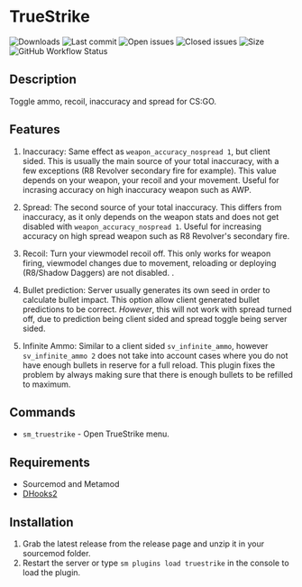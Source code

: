 # TrueStrike

![Downloads](https://img.shields.io/github/downloads/zer0k-z/truestrike/total?style=flat-square) ![Last commit](https://img.shields.io/github/last-commit/zer0k-z/truestrike?style=flat-square) ![Open issues](https://img.shields.io/github/issues/zer0k-z/truestrike?style=flat-square) ![Closed issues](https://img.shields.io/github/issues-closed/zer0k-z/truestrike?style=flat-square) ![Size](https://img.shields.io/github/repo-size/zer0k-z/truestrike?style=flat-square) ![GitHub Workflow Status](https://img.shields.io/github/workflow/status/zer0k-z/truestrike/Compile%20with%20SourceMod?style=flat-square)

## Description ##
Toggle ammo, recoil, inaccuracy and spread for CS:GO.

## Features ##
1. Inaccuracy: Same effect as ``weapon_accuracy_nospread 1``, but client sided. This is usually the main source of your total inaccuracy, with a few exceptions (R8 Revolver secondary fire for example). This value depends on your weapon, your recoil and your movement. Useful for incrasing accuracy on high inaccuracy weapon such as AWP.

2. Spread: The second source of your total inaccuracy. This differs from inaccuracy, as it only depends on the weapon stats and does not get disabled with ``weapon_accuracy_nospread 1``. Useful for increasing accuracy on high spread weapon such as R8 Revolver's secondary fire.

3. Recoil: Turn your viewmodel recoil off. This only works for weapon firing, viewmodel changes due to movement, reloading or deploying (R8/Shadow Daggers) are not disabled.   .

4. Bullet prediction: Server usually generates its own seed in order to calculate bullet impact. This option allow client generated bullet predictions to be correct. *However*, this will not work with spread turned off, due to prediction being client sided and spread toggle being server sided.

5. Infinite Ammo: Similar to a client sided ``sv_infinite_ammo``, however ``sv_infinite_ammo 2`` does not take into account cases where you do not have enough bullets in reserve for a full reload. This plugin fixes the problem by always making sure that there is enough bullets to be refilled to maximum.

## Commands ##
- ``sm_truestrike`` - Open TrueStrike menu.

## Requirements ##
- Sourcemod and Metamod
- [DHooks2](https://github.com/peace-maker/DHooks2)

## Installation ##
1. Grab the latest release from the release page and unzip it in your sourcemod folder.
2. Restart the server or type `sm plugins load truestrike` in the console to load the plugin.